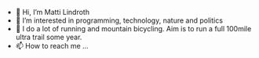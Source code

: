 - 👋 Hi, I’m Matti Lindroth
- 👀 I’m interested in programming, technology, nature and politics
- 🌱 I do a lot of running and mountain bicycling. Aim is to run a full 100mile ultra trail some year.
- 📫 How to reach me ...

<!---
mattilindroth/mattilindroth is a ✨ special ✨ repository because its `README.md` (this file) appears on your GitHub profile.
You can click the Preview link to take a look at your changes.
--->
